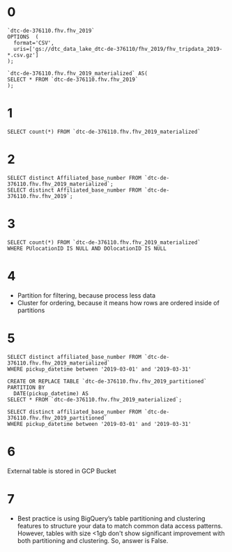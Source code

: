 # 0
```CREATE OR REPLACE EXTERNAL TABLE
`dtc-de-376110.fhv.fhv_2019`
OPTIONS  (
  format='CSV',
  uris=['gs://dtc_data_lake_dtc-de-376110/fhv_2019/fhv_tripdata_2019-*.csv.gz']
);
```

```CREATE OR REPLACE TABLE
`dtc-de-376110.fhv.fhv_2019_materialized` AS(
SELECT * FROM `dtc-de-376110.fhv.fhv_2019`
);
```

# 1

```
SELECT count(*) FROM `dtc-de-376110.fhv.fhv_2019_materialized`
```

# 2
```
SELECT distinct Affiliated_base_number FROM `dtc-de-376110.fhv.fhv_2019_materialized`;
SELECT distinct Affiliated_base_number FROM `dtc-de-376110.fhv.fhv_2019`;
```
# 3
```
SELECT count(*) FROM `dtc-de-376110.fhv.fhv_2019_materialized`
WHERE PUlocationID IS NULL AND DOlocationID IS NULL
```
# 4
* Partition for filtering, because process less data
* Cluster for ordering, because it means how rows are ordered inside of partitions

# 5
```
SELECT distinct affiliated_base_number FROM `dtc-de-376110.fhv.fhv_2019_materialized`
WHERE pickup_datetime between '2019-03-01' and '2019-03-31'
```

```
CREATE OR REPLACE TABLE `dtc-de-376110.fhv.fhv_2019_partitioned`
PARTITION BY 
  DATE(pickup_datetime) AS 
SELECT * FROM `dtc-de-376110.fhv.fhv_2019_materialized`;
```

```
SELECT distinct affiliated_base_number FROM `dtc-de-376110.fhv.fhv_2019_partitioned`
WHERE pickup_datetime between '2019-03-01' and '2019-03-31'
```

# 6
External table is stored in GCP Bucket

# 7
* Best practice is using BigQuery’s table partitioning and clustering features to structure your data to match common data access patterns. However, tables with size <1gb don't show significant improvement with both partitioning and clustering. So, answer is False.